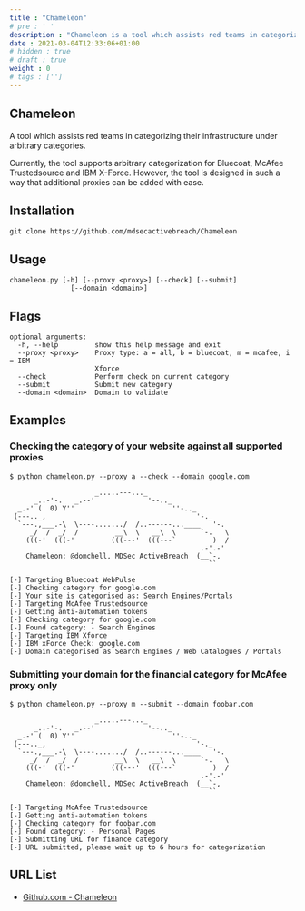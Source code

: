 ```yaml
---
title : "Chameleon"
# pre : ' '
description : "Chameleon is a tool which assists red teams in categorizing their infrastructure under arbitrary categories."
date : 2021-03-04T12:33:06+01:00
# hidden : true
# draft : true
weight : 0
# tags : ['']
---
```


## Chameleon

A tool which assists red teams in categorizing their infrastructure under arbitrary categories.

Currently, the tool supports arbitrary categorization for Bluecoat, McAfee Trustedsource and IBM X-Force. However, the tool is designed in such a way that additional proxies can be added with ease.

## Installation

```plain
git clone https://github.com/mdsecactivebreach/Chameleon
```

## Usage

```plain
chameleon.py [-h] [--proxy <proxy>] [--check] [--submit]
               [--domain <domain>]
```

## Flags

```plain
optional arguments:
  -h, --help         show this help message and exit
  --proxy <proxy>    Proxy type: a = all, b = bluecoat, m = mcafee, i = IBM
                     Xforce
  --check            Perform check on current category
  --submit           Submit new category
  --domain <domain>  Domain to validate
```

## Examples

### Checking the category of your website against all supported proxies

```plain
$ python chameleon.py --proxy a --check --domain google.com

                     _.....---..._
      _..-'-.   _.--'             '--.._
  _.-' (  0) Y''                        ''-.._
 (---.._,                                     '-._
  `---.,___.-\  \----......./  /..------...____   '-.
     _/  /  _/  /         __\  \   __\  \      `-.   \
    (((-'  (((-'         (((---'  (((---`         )  /
                                               .-'.-'
    Chameleon: @domchell, MDSec ActiveBreach  (__`-,
                                                 ``

[-] Targeting Bluecoat WebPulse
[-] Checking category for google.com
[-] Your site is categorised as: Search Engines/Portals
[-] Targeting McAfee Trustedsource
[-] Getting anti-automation tokens
[-] Checking category for google.com
[-] Found category: - Search Engines
[-] Targeting IBM Xforce
[-] IBM xForce Check: google.com
[-] Domain categorised as Search Engines / Web Catalogues / Portals
```

### Submitting your domain for the financial category for McAfee proxy only

```plain
$ python chameleon.py --proxy m --submit --domain foobar.com

                     _.....---..._
      _..-'-.   _.--'             '--.._
  _.-' (  0) Y''                        ''-.._
 (---.._,                                     '-._
  `---.,___.-\  \----......./  /..------...____   '-.
     _/  /  _/  /         __\  \   __\  \      `-.   \
    (((-'  (((-'         (((---'  (((---`         )  /
                                               .-'.-'
    Chameleon: @domchell, MDSec ActiveBreach  (__`-,
                                                 ``

[-] Targeting McAfee Trustedsource
[-] Getting anti-automation tokens
[-] Checking category for foobar.com
[-] Found category: - Personal Pages
[-] Submitting URL for finance category
[-] URL submitted, please wait up to 6 hours for categorization
```

## URL List

* [Github.com - Chameleon](https://github.com/mdsecactivebreach/Chameleon)

